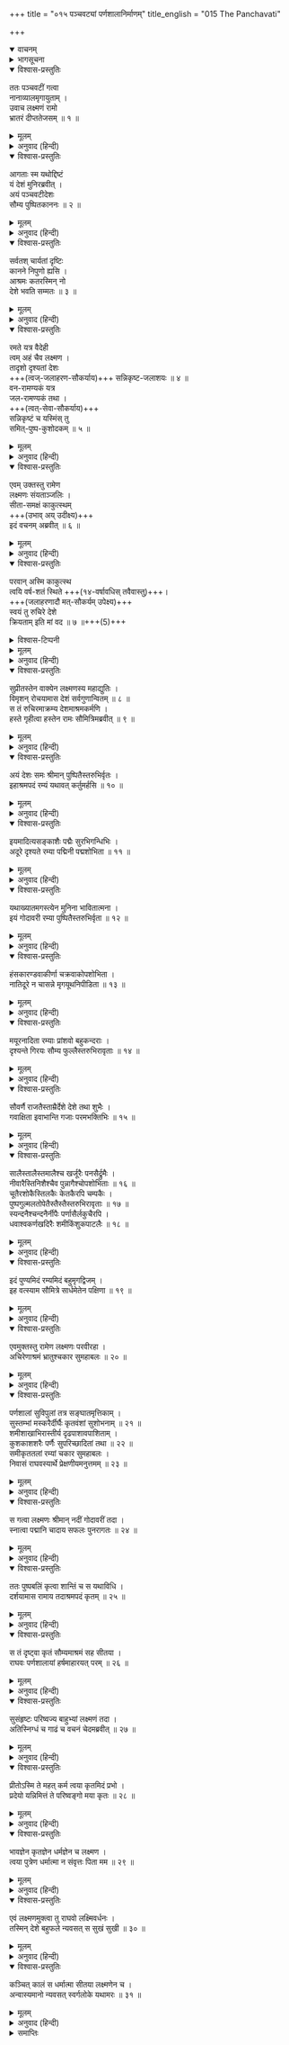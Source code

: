 +++
title = "०१५ पञ्चवट्यां पर्णशालानिर्माणम्"
title_english = "015 The Panchavati"

+++
<details open><summary>वाचनम्</summary>
<div caption="श्रीराम-हरिसीताराममूर्ति-घनपाठिभ्यां वचनम्" class="audioEmbed" src="https://archive.org/download/Ramayana-recitation-Sriram-harisItArAmamUrti-Ghanapaati-v2/Kanda_3/Kanda_3_ARK-015-Panchavatyam_Parnashala_Nirmanam.mp3"></div>
</details>

<details><summary>भागसूचना</summary>

15. पञ्चवटीके रमणीय प्रदेशमें श्रीरामकी आज्ञासे लक्ष्मणद्वारा सुन्दर पर्णशालाका निर्माण तथा उसमें सीता और लक्ष्मणसहित श्रीरामका निवास
</details>

<details open><summary>विश्वास-प्रस्तुतिः</summary>

ततः पञ्चवटीं गत्वा  
नानाव्यालमृगायुताम् ।  
उवाच लक्ष्मणं रामो  
भ्रातरं दीप्ततेजसम् ॥ १ ॥
</details>

<details><summary>मूलम्</summary>

ततः पञ्चवटीं गत्वा नानाव्यालमृगायुताम् ।  
उवाच लक्ष्मणं रामो भ्रातरं दीप्ततेजसम् ॥ १ ॥
</details>

<details><summary>अनुवाद (हिन्दी)</summary>

नाना प्रकारके सर्पों, हिंसक जन्तुओं और मृगोंसे भरी हुई पञ्चवटीमें पहुँचकर श्रीरामने उद्दीप्त तेजवाले अपने भाई लक्ष्मणसे कहा— ॥ १ ॥
</details>

<details open><summary>विश्वास-प्रस्तुतिः</summary>

आगताः स्म यथोद्दिष्टं  
यं देशं मुनिरब्रवीत् ।  
अयं पञ्चवटीदेशः  
सौम्य पुष्पितकाननः ॥ २ ॥
</details>

<details><summary>मूलम्</summary>

आगताः स्म यथोद्दिष्टं यं देशं मुनिरब्रवीत् ।  
अयं पञ्चवटीदेशः सौम्य पुष्पितकाननः ॥ २ ॥
</details>

<details><summary>अनुवाद (हिन्दी)</summary>

‘सौम्य! मुनिवर अगस्त्यने हमें जिस स्थानका परिचय दिया था, उनके तथाकथित स्थानमें हमलोग आ पहुँचे । यही पञ्चवटीका प्रदेश है । यहाँका वनप्रान्त पुष्पोंसे कैसी शोभा पा रहा है ॥ २ ॥
</details>

<details open><summary>विश्वास-प्रस्तुतिः</summary>

सर्वतश् चार्यतां दृष्टिः  
कानने निपुणो ह्यसि ।  
आश्रमः कतरस्मिन् नो  
देशे भवति सम्मतः ॥ ३ ॥
</details>

<details><summary>मूलम्</summary>

सर्वतश्चार्यतां दृष्टिः कानने निपुणो ह्यसि ।  
आश्रमः कतरस्मिन् नो देशे भवति सम्मतः ॥ ३ ॥
</details>

<details><summary>अनुवाद (हिन्दी)</summary>

‘लक्ष्मण! तुम इस वनमें चारों ओर दृष्टि डालो; क्योंकि इस कार्यमें निपुण हो । देखकर यह निश्चय करो कि किस स्थानपर आश्रम बनाना हमारे लिये अच्छा होगा ॥ ३ ॥
</details>

<details open><summary>विश्वास-प्रस्तुतिः</summary>

रमते यत्र वैदेही  
त्वम् अहं चैव लक्ष्मण ।  
तादृशो दृश्यतां देशः  
+++(त्वज्-जलाहरण-सौकर्याय)+++ सन्निकृष्ट-जलाशयः ॥ ४ ॥  
वन-रामण्यकं यत्र  
जल-रामण्यकं तथा ।  
+++(त्वत्-सेवा-सौकर्याय)+++  
सन्निकृष्टं च यस्मिंस् तु  
समित्-पुष्प-कुशोदकम् ॥ ५ ॥
</details>

<details><summary>मूलम्</summary>

रमते यत्र वैदेही त्वमहं चैव लक्ष्मण ।  
तादृशो दृश्यतां देशः सन्निकृष्टजलाशयः ॥ ४ ॥  
वनरामण्यकं यत्र जलरामण्यकं तथा ।  
सन्निकृष्टं च यस्मिंस्तु समित्पुष्पकुशोदकम् ॥ ५ ॥
</details>

<details><summary>अनुवाद (हिन्दी)</summary>

‘लक्ष्मण! तुम किसी ऐसे स्थानको ढूँढ़ निकालो, जहाँसे जलाशय निकट हो, जहाँ विदेहकुमारी सीताका मन लगे, जहाँ तुम और हम भी प्रसन्नतापूर्वक रह सकें, जहाँ वन और जल दोनोंका रमणीय दृश्य हो तथा जिस स्थानके आस-पास ही समिधा, फूल, कुश और जल मिलनेकी सुविधा हो’ ॥ ४-५ ॥
</details>

<details open><summary>विश्वास-प्रस्तुतिः</summary>

एवम् उक्तस्तु रामेण  
लक्ष्मणः संयताञ्जलिः ।  
सीता-समक्षं काकुत्स्थम्  
+++(उभाव् अय् उदीक्ष्य)+++  
इदं वचनम् अब्रवीत् ॥ ६ ॥
</details>

<details><summary>मूलम्</summary>

एवमुक्तस्तु रामेण लक्ष्मणः संयताञ्जलिः ।  
सीतासमक्षं काकुत्स्थमिदं वचनमब्रवीत् ॥ ६ ॥
</details>

<details><summary>अनुवाद (हिन्दी)</summary>

श्रीरामचन्द्रजीके ऐसा कहनेपर लक्ष्मण दोनों हाथ जोड़कर सीताके सामने ही उन ककुत्स्थकुलभूषण श्रीरामसे इस प्रकार बोले— ॥ ६ ॥
</details>

<details open><summary>विश्वास-प्रस्तुतिः</summary>

परवान् अस्मि काकुत्स्थ  
त्वयि वर्ष-शतं स्थिते +++(१४-वर्षावधिस् तवैवास्तु)+++।  
+++(जलाहरणादौ मत्-सौकर्यम् उपेक्ष्य)+++  
स्वयं तु रुचिरे देशे  
क्रियताम् इति मां वद ॥ ७ ॥+++(5)+++  
</details>

<details><summary>विश्वास-टिप्पनी</summary>

इत्थं शेषिण इष्टानुसारिण्य् एव दासस्य सेवा स्याद् इति प्रदर्शयति।
</details>


<details><summary>मूलम्</summary>

परवानस्मि काकुत्स्थ त्वयि वर्षशतं स्थिते ।  
स्वयं तु रुचिरे देशे क्रियतामिति मां वद ॥ ७ ॥
</details>

<details><summary>अनुवाद (हिन्दी)</summary>

‘काकुत्स्थ! आपके रहते हुए मैं सदा पराधीन ही हूँ । मैं सैकड़ों या अनन्त वर्षोंतक आपकी आज्ञाके अधीन ही रहना चाहता हूँ; अतः आप स्वयं ही देखकर जो स्थान सुन्दर जान पड़े, वहाँ आश्रम बनानेके लिये मुझे आज्ञा दें—मुझसे कहें कि तुम अमुक स्थानपर आश्रम बनाओ’ ॥ ७ ॥
</details>

<details open><summary>विश्वास-प्रस्तुतिः</summary>

सुप्रीतस्तेन वाक्येन लक्ष्मणस्य महाद्युतिः ।  
विमृशन् रोचयामास देशं सर्वगुणान्वितम् ॥ ८ ॥  
स तं रुचिरमाक्रम्य देशमाश्रमकर्मणि ।  
हस्ते गृहीत्वा हस्तेन रामः सौमित्रिमब्रवीत् ॥ ९ ॥
</details>

<details><summary>मूलम्</summary>

सुप्रीतस्तेन वाक्येन लक्ष्मणस्य महाद्युतिः ।  
विमृशन् रोचयामास देशं सर्वगुणान्वितम् ॥ ८ ॥  
स तं रुचिरमाक्रम्य देशमाश्रमकर्मणि ।  
हस्ते गृहीत्वा हस्तेन रामः सौमित्रिमब्रवीत् ॥ ९ ॥
</details>

<details><summary>अनुवाद (हिन्दी)</summary>

लक्ष्मणके इस वचनसे अत्यन्त तेजस्वी भगवान् श्रीरामको बड़ी प्रसन्नता हुई और उन्होंने स्वयं ही सोच-विचारकर एक ऐसा स्थान पसंद किया, जो सब प्रकारके उत्तम गुणोंसे सम्पन्न और आश्रम बनानेके योग्य था । उस सुन्दर स्थानपर आकर श्रीरामने लक्ष्मणका हाथ अपने हाथमें लेकर कहा— ॥ ८-९ ॥
</details>

<details open><summary>विश्वास-प्रस्तुतिः</summary>

अयं देशः समः श्रीमान् पुष्पितैस्तरुभिर्वृतः ।  
इहाश्रमपदं रम्यं यथावत् कर्तुमर्हसि ॥ १० ॥
</details>

<details><summary>मूलम्</summary>

अयं देशः समः श्रीमान् पुष्पितैस्तरुभिर्वृतः ।  
इहाश्रमपदं रम्यं यथावत् कर्तुमर्हसि ॥ १० ॥
</details>

<details><summary>अनुवाद (हिन्दी)</summary>

‘सुमित्रानन्दन! यह स्थान समतल और सुन्दर है तथा फूले हुए वृक्षोंसे घिरा है । तुम्हें इसी स्थानपर यथोचित रूपसे एक रमणीय आश्रमका निर्माण करना चाहिये ॥
</details>

<details open><summary>विश्वास-प्रस्तुतिः</summary>

इयमादित्यसङ्काशैः पद्मैः सुरभिगन्धिभिः ।  
अदूरे दृश्यते रम्या पद्मिनी पद्मशोभिता ॥ ११ ॥
</details>

<details><summary>मूलम्</summary>

इयमादित्यसङ्काशैः पद्मैः सुरभिगन्धिभिः ।  
अदूरे दृश्यते रम्या पद्मिनी पद्मशोभिता ॥ ११ ॥
</details>

<details><summary>अनुवाद (हिन्दी)</summary>

‘यह पास ही सूर्यके समान उज्ज्वल कान्तिवाले मनोरम गन्धयुक्त कमलोंसे रमणीय प्रतीत होनेवाली तथा पद्मोंकी शोभासे सम्पन्न पुष्करिणी दिखायी देती है ॥
</details>

<details open><summary>विश्वास-प्रस्तुतिः</summary>

यथाख्यातमगस्त्येन मुनिना भावितात्मना ।  
इयं गोदावरी रम्या पुष्पितैस्तरुभिर्वृता ॥ १२ ॥
</details>

<details><summary>मूलम्</summary>

यथाख्यातमगस्त्येन मुनिना भावितात्मना ।  
इयं गोदावरी रम्या पुष्पितैस्तरुभिर्वृता ॥ १२ ॥
</details>

<details><summary>अनुवाद (हिन्दी)</summary>

‘पवित्र अन्तःकरणवाले अगस्त्य मुनिने जिसके विषयमें कहा था, वह विकसित वृक्षावलियोंसे घिरी हुई रमणीय गोदावरी नदी यही है ॥ १२ ॥
</details>

<details open><summary>विश्वास-प्रस्तुतिः</summary>

हंसकारण्डवाकीर्णा चक्रवाकोपशोभिता ।  
नातिदूरे न चासन्ने मृगयूथनिपीडिता ॥ १३ ॥
</details>

<details><summary>मूलम्</summary>

हंसकारण्डवाकीर्णा चक्रवाकोपशोभिता ।  
नातिदूरे न चासन्ने मृगयूथनिपीडिता ॥ १३ ॥
</details>

<details><summary>अनुवाद (हिन्दी)</summary>

‘इसमें हंस और कारण्डव आदि जलपक्षी विचर रहे हैं । चकवे इसकी शोभा बढ़ा रहे हैं तथा पानी पीनेके लिये आये हुए मृगोंके झुंड इसके तटपर छाये रहते हैं । यह नदी इस स्थानसे न तो अधिक दूर है और न अत्यन्त निकट ही ॥ १३ ॥
</details>

<details open><summary>विश्वास-प्रस्तुतिः</summary>

मयूरनादिता रम्याः प्रांशवो बहुकन्दराः ।  
दृश्यन्ते गिरयः सौम्य फुल्लैस्तरुभिरावृताः ॥ १४ ॥
</details>

<details><summary>मूलम्</summary>

मयूरनादिता रम्याः प्रांशवो बहुकन्दराः ।  
दृश्यन्ते गिरयः सौम्य फुल्लैस्तरुभिरावृताः ॥ १४ ॥
</details>

<details><summary>अनुवाद (हिन्दी)</summary>

‘सौम्य! यहाँ बहुत-सी कन्दराओंसे युक्त ऊँचे-ऊँचे पर्वत दिखायी दे रहे हैं, जहाँ मयूरोंकी मीठी बोली गूँज रही है । ये रमणीय पर्वत खिले हुए वृक्षोंसे व्याप्त हैं ॥ १४ ॥
</details>

<details open><summary>विश्वास-प्रस्तुतिः</summary>

सौवर्णै राजतैस्ताम्रैर्देशे देशे तथा शुभैः ।  
गवाक्षिता इवाभान्ति गजाः परमभक्तिभिः ॥ १५ ॥
</details>

<details><summary>मूलम्</summary>

सौवर्णै राजतैस्ताम्रैर्देशे देशे तथा शुभैः ।  
गवाक्षिता इवाभान्ति गजाः परमभक्तिभिः ॥ १५ ॥
</details>

<details><summary>अनुवाद (हिन्दी)</summary>

‘स्थान-स्थानपर सोने, चाँदी तथा ताँबेके समान रंगवाले सुन्दर गैरिक धातुओंसे उपलक्षित ये पर्वत ऐसे प्रतीत हो रहे हैं, मानो झरोखेके आकारमें की गयी नीले, पीले और सफेद आदि रंगोंकी उत्तम शृङ्गाररचनाओंसे अलंकृत हाथी शोभा पा रहे हों ॥ १५ ॥
</details>

<details open><summary>विश्वास-प्रस्तुतिः</summary>

सालैस्तालैस्तमालैश्च खर्जूरैः पनसैर्द्रुमैः ।  
नीवारैस्तिनिशैश्चैव पुन्नागैश्चोपशोभिताः ॥ १६ ॥  
चूतैरशोकैस्तिलकैः केतकैरपि चम्पकैः ।  
पुष्पगुल्मलतोपेतैस्तैस्तैस्तरुभिरावृताः ॥ १७ ॥  
स्यन्दनैश्चन्दनैर्नीपैः पर्णासैर्लकुचैरपि ।  
धवाश्वकर्णखदिरैः शमीकिंशुकपाटलैः ॥ १८ ॥
</details>

<details><summary>मूलम्</summary>

सालैस्तालैस्तमालैश्च खर्जूरैः पनसैर्द्रुमैः ।  
नीवारैस्तिनिशैश्चैव पुन्नागैश्चोपशोभिताः ॥ १६ ॥  
चूतैरशोकैस्तिलकैः केतकैरपि चम्पकैः ।  
पुष्पगुल्मलतोपेतैस्तैस्तैस्तरुभिरावृताः ॥ १७ ॥  
स्यन्दनैश्चन्दनैर्नीपैः पर्णासैर्लकुचैरपि ।  
धवाश्वकर्णखदिरैः शमीकिंशुकपाटलैः ॥ १८ ॥
</details>

<details><summary>अनुवाद (हिन्दी)</summary>

पुष्पों, गुल्मों तथा लता-वल्लरियोंसे युक्त साल, ताल, तमाल, खजूर, कटहल, जलकदम्ब, तिनिश, पुंनाग, आम,अशोक, तिलक, केवड़ा, चम्पा, स्यन्दन, चन्दन, कदम्ब, पर्णास, लकुच, धव, अश्वकर्ण, खैर, शमी, पलाश और पाटल (पाडर) आदि वृक्षोंसे घिरे हुए ये पर्वत बड़ी शोभा पा रहे हैं ॥ १६—१८ ॥
</details>

<details open><summary>विश्वास-प्रस्तुतिः</summary>

इदं पुण्यमिदं रम्यमिदं बहुमृगद्विजम् ।  
इह वत्स्याम सौमित्रे सार्धमेतेन पक्षिणा ॥ १९ ॥
</details>

<details><summary>मूलम्</summary>

इदं पुण्यमिदं रम्यमिदं बहुमृगद्विजम् ।  
इह वत्स्याम सौमित्रे सार्धमेतेन पक्षिणा ॥ १९ ॥
</details>

<details><summary>अनुवाद (हिन्दी)</summary>

‘सुमित्रानन्दन! यह बहुत ही पवित्र और बड़ा रमणीय स्थान है । यहाँ बहुत-से पशु-पक्षी निवास करते हैं । हमलोग भी यहीं इन पक्षिराज जटायुके साथ रहेंगे’ ॥
</details>

<details open><summary>विश्वास-प्रस्तुतिः</summary>

एवमुक्तस्तु रामेण लक्ष्मणः परवीरहा ।  
अचिरेणाश्रमं भ्रातुश्चकार सुमहाबलः ॥ २० ॥
</details>

<details><summary>मूलम्</summary>

एवमुक्तस्तु रामेण लक्ष्मणः परवीरहा ।  
अचिरेणाश्रमं भ्रातुश्चकार सुमहाबलः ॥ २० ॥
</details>

<details><summary>अनुवाद (हिन्दी)</summary>

श्रीरामके ऐसा कहनेपर शत्रुवीरोंका संहार करनेवाले महाबली लक्ष्मणने भाईके लिये शीघ्र ही आश्रम बनाकर तैयार किया ॥ २० ॥
</details>

<details open><summary>विश्वास-प्रस्तुतिः</summary>

पर्णशालां सुविपुलां तत्र सङ्घातमृत्तिकाम् ।  
सुस्तम्भां मस्करैर्दीर्घैः कृतवंशां सुशोभनाम् ॥ २१ ॥  
शमीशाखाभिरास्तीर्य दृढपाशावपाशिताम् ।  
कुशकाशशरैः पर्णैः सुपरिच्छादितां तथा ॥ २२ ॥  
समीकृततलां रम्यां चकार सुमहाबलः ।  
निवासं राघवस्यार्थे प्रेक्षणीयमनुत्तमम् ॥ २३ ॥
</details>

<details><summary>मूलम्</summary>

पर्णशालां सुविपुलां तत्र सङ्घातमृत्तिकाम् ।  
सुस्तम्भां मस्करैर्दीर्घैः कृतवंशां सुशोभनाम् ॥ २१ ॥  
शमीशाखाभिरास्तीर्य दृढपाशावपाशिताम् ।  
कुशकाशशरैः पर्णैः सुपरिच्छादितां तथा ॥ २२ ॥  
समीकृततलां रम्यां चकार सुमहाबलः ।  
निवासं राघवस्यार्थे प्रेक्षणीयमनुत्तमम् ॥ २३ ॥
</details>

<details><summary>अनुवाद (हिन्दी)</summary>

वह आश्रम एक अत्यन्त विस्तृत पर्णशालाके रूपमें बनाया गया था । महाबली लक्ष्मणने पहले वहाँ मिट्टी एकत्र करके दीवार खड़ी की, फिर उसमें सुन्दर एवं सुदृढ़ खम्भे लगाये । खम्भोंके ऊपर बड़े-बड़े बाँस तिरछे करके रखे । बाँसोंके रख दिये जानेपर वह कुटी बड़ी सुन्दर दिखायी देने लगी । फिर उन बाँसोंपर उन्होंने शमीवृक्षकी शाखाएँ फैला दीं और उन्हें मजबूत रस्सियोंसे कसकर बाँध दिया । इसके बाद ऊपरसे कुश, कास, सरकंडे और पत्ते बिछाकर उस पर्णशालाको भलीभाँति छा दिया तथा नीचेकी भूमिको बराबर करके उस कुटीको बड़ा रमणीय बना दिया । इस प्रकार लक्ष्मणने श्रीरामचन्द्रजीके लिये परम उत्तम निवासगृह बना दिया, जो देखने ही योग्य था ॥ २१—२३ ॥
</details>

<details open><summary>विश्वास-प्रस्तुतिः</summary>

स गत्वा लक्ष्मणः श्रीमान् नदीं गोदावरीं तदा ।  
स्नात्वा पद्मानि चादाय सफलः पुनरागतः ॥ २४ ॥
</details>

<details><summary>मूलम्</summary>

स गत्वा लक्ष्मणः श्रीमान् नदीं गोदावरीं तदा ।  
स्नात्वा पद्मानि चादाय सफलः पुनरागतः ॥ २४ ॥
</details>

<details><summary>अनुवाद (हिन्दी)</summary>

उसे तैयार करके श्रीमान् लक्ष्मणने गोदावरीनदीके तटपर जाकर तत्काल उसमें स्नान किया और कमलके फूल तथा फल लेकर वे फिर वहीं लौट आये ॥ २४ ॥
</details>

<details open><summary>विश्वास-प्रस्तुतिः</summary>

ततः पुष्पबलिं कृत्वा शान्तिं च स यथाविधि ।  
दर्शयामास रामाय तदाश्रमपदं कृतम् ॥ २५ ॥
</details>

<details><summary>मूलम्</summary>

ततः पुष्पबलिं कृत्वा शान्तिं च स यथाविधि ।  
दर्शयामास रामाय तदाश्रमपदं कृतम् ॥ २५ ॥
</details>

<details><summary>अनुवाद (हिन्दी)</summary>

तदनन्तर शास्त्रीय विधिके अनुसार देवताओंके लिये फूलोंकी बलि (उपहारसामग्री) अर्पित की तथा वास्तुशान्ति करके उन्होंने अपना बनाया हुआ आश्रम श्रीरामचन्द्रजीको दिखाया ॥ २५ ॥
</details>

<details open><summary>विश्वास-प्रस्तुतिः</summary>

स तं दृष्ट्वा कृतं सौम्यमाश्रमं सह सीतया ।  
राघवः पर्णशालायां हर्षमाहारयत् परम् ॥ २६ ॥
</details>

<details><summary>मूलम्</summary>

स तं दृष्ट्वा कृतं सौम्यमाश्रमं सह सीतया ।  
राघवः पर्णशालायां हर्षमाहारयत् परम् ॥ २६ ॥
</details>

<details><summary>अनुवाद (हिन्दी)</summary>

भगवान् श्रीराम सीताके साथ उस नये बने हुए सुन्दर आश्रमको देखकर बहुत प्रसन्न हुए और कुछ कालतक उसके भीतर खड़े रहे ॥ २६ ॥
</details>

<details open><summary>विश्वास-प्रस्तुतिः</summary>

सुसंहृष्टः परिष्वज्य बाहुभ्यां लक्ष्मणं तदा ।  
अतिस्निग्धं च गाढं च वचनं चेदमब्रवीत् ॥ २७ ॥
</details>

<details><summary>मूलम्</summary>

सुसंहृष्टः परिष्वज्य बाहुभ्यां लक्ष्मणं तदा ।  
अतिस्निग्धं च गाढं च वचनं चेदमब्रवीत् ॥ २७ ॥
</details>

<details><summary>अनुवाद (हिन्दी)</summary>

तत्पश्चात् अत्यन्त हर्षमें भरकर उन्होंने दोनों भुजाओंसे लक्ष्मणको कसकर हृदयसे लगा लिया और बड़े स्नेहके साथ यह बात कही— ॥ २७ ॥
</details>

<details open><summary>विश्वास-प्रस्तुतिः</summary>

प्रीतोऽस्मि ते महत् कर्म त्वया कृतमिदं प्रभो ।  
प्रदेयो यन्निमित्तं ते परिष्वङ्गो मया कृतः ॥ २८ ॥
</details>

<details><summary>मूलम्</summary>

प्रीतोऽस्मि ते महत् कर्म त्वया कृतमिदं प्रभो ।  
प्रदेयो यन्निमित्तं ते परिष्वङ्गो मया कृतः ॥ २८ ॥
</details>

<details><summary>अनुवाद (हिन्दी)</summary>

‘सामर्थ्यशाली लक्ष्मण! मैं तुमपर बहुत प्रसन्न हूँ । तुमने यह महान् कार्य किया है । उसके लिये और कोई समुचित पुरस्कार न होनेसे मैंने तुम्हें गाढ़ आलिङ्गन प्रदान किया है ॥ २८ ॥
</details>

<details open><summary>विश्वास-प्रस्तुतिः</summary>

भावज्ञेन कृतज्ञेन धर्मज्ञेन च लक्ष्मण ।  
त्वया पुत्रेण धर्मात्मा न संवृत्तः पिता मम ॥ २९ ॥
</details>

<details><summary>मूलम्</summary>

भावज्ञेन कृतज्ञेन धर्मज्ञेन च लक्ष्मण ।  
त्वया पुत्रेण धर्मात्मा न संवृत्तः पिता मम ॥ २९ ॥
</details>

<details><summary>अनुवाद (हिन्दी)</summary>

‘लक्ष्मण! तुम मेरे मनोभावको तत्काल समझ लेनेवाले, कृतज्ञ और धर्मज्ञ हो । तुम-जैसे पुत्रके कारण मेरे धर्मात्मा पिता अभी मरे नहीं हैं—तुम्हारे रूपमें वे अब भी जीवित ही हैं’ ॥ २९ ॥
</details>

<details open><summary>विश्वास-प्रस्तुतिः</summary>

एवं लक्ष्मणमुक्त्वा तु राघवो लक्ष्मिवर्धनः ।  
तस्मिन् देशे बहुफले न्यवसत् स सुखं सुखी ॥ ३० ॥
</details>

<details><summary>मूलम्</summary>

एवं लक्ष्मणमुक्त्वा तु राघवो लक्ष्मिवर्धनः ।  
तस्मिन् देशे बहुफले न्यवसत् स सुखं सुखी ॥ ३० ॥
</details>

<details><summary>अनुवाद (हिन्दी)</summary>

लक्ष्मणसे ऐसा कहकर अपनी शोभाका विस्तार करनेवाले सुखी श्रीरामचन्द्रजी प्रचुर फलोंसे सम्पन्न उस पञ्चवटी-प्रदेशमें सबके साथ सुखपूर्वक रहने लगे ॥ ३० ॥
</details>

<details open><summary>विश्वास-प्रस्तुतिः</summary>

कञ्चित् कालं स धर्मात्मा सीतया लक्ष्मणेन च ।  
अन्वास्यमानो न्यवसत् स्वर्गलोके यथामरः ॥ ३१ ॥
</details>

<details><summary>मूलम्</summary>

कञ्चित् कालं स धर्मात्मा सीतया लक्ष्मणेन च ।  
अन्वास्यमानो न्यवसत् स्वर्गलोके यथामरः ॥ ३१ ॥
</details>

<details><summary>अनुवाद (हिन्दी)</summary>

सीता और लक्ष्मणसे सेवित हो धर्मात्मा श्रीराम कुछ कालतक वहाँ उसी प्रकार रहे, जैसे स्वर्गलोकमें देवता निवास करते हैं ॥ ३१ ॥
</details>

<details><summary>समाप्तिः</summary>

इत्यार्षे श्रीमद्रामायणे वाल्मीकीये आदिकाव्येऽरण्यकाण्डे पञ्चदशः सर्गः ॥ १५ ॥  
इस प्रकार श्रीवाल्मीकिनिर्मित आर्षरामायण आदिकाव्यके अरण्यकाण्डमें पंद्रहवाँ सर्ग पूरा हुआ ॥ १५ ॥
</details>

